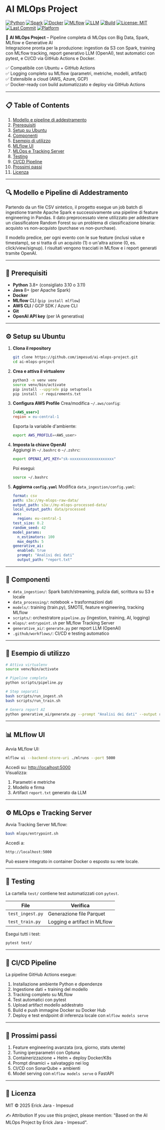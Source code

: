 # AI MLOps Project

[![Python](https://img.shields.io/badge/python-3.8%2B-blue)](https://www.python.org/)
[![Spark](https://img.shields.io/badge/Spark-3.5.5-orange)](https://spark.apache.org/)
[![Docker](https://img.shields.io/badge/docker-20.10-blue)](https://www.docker.com/)
[![MLflow](https://img.shields.io/badge/MLflow-2.6.2-green)](https://mlflow.org/)
[![LLM](https://img.shields.io/badge/GenerativeAI-OpenAI-blueviolet)](https://openai.com/)
[![Build](https://github.com/impesud/ai-mlops-project/actions/workflows/ci-cd.yml/badge.svg)](https://github.com/impesud/ai-mlops-project/actions/workflows/ci-cd.yml)
[![License: MIT](https://img.shields.io/badge/License-MIT-yellow.svg)](https://github.com/impesud/ai-mlops-project/blob/main/LICENSE)
[![Last Commit](https://img.shields.io/github/last-commit/impesud/ai-mlops-project)](https://github.com/impesud/ai-mlops-project/commits/main)
[![Platform](https://img.shields.io/badge/platform-Ubuntu-blue)]()

🚀 **AI MLOps Project** – Pipeline completa di MLOps con Big Data, Spark, MLflow e Generative AI  
Integrazione pronta per la produzione: ingestion da S3 con Spark, training con MLflow tracking, report generativo LLM (OpenAI), test automatici con pytest, e CI/CD via GitHub Actions e Docker.

✅ Compatibile con Ubuntu + GitHub Actions  
✅ Logging completo su MLflow (parametri, metriche, modelli, artifact)  
✅ Estensibile a cloud (AWS, Azure, GCP)  
✅ Docker-ready con build automatizzato e deploy via GitHub Actions

---

## 📋 Table of Contents

1. [Modello e pipeline di addestramento](#-modello-e-pipeline-di-addestramento)  
2. [Prerequisiti](#-prerequisiti)  
3. [Setup su Ubuntu](#-setup-su-ubuntu)  
4. [Componenti](#-componenti)  
5. [Esempio di utilizzo](#-esempio-di-utilizzo)  
6. [MLflow UI](#-mlflow-ui)  
7. [MLOps e Tracking Server](#-mlops-e-tracking-server)  
8. [Testing](#-testing)  
9. [CI/CD Pipeline](#-cicd-pipeline)  
10. [Prossimi passi](#-prossimi-passi)  
11. [Licenza](#-licenza)

---

## 🔍 Modello e Pipeline di Addestramento

Partendo da un file CSV sintetico, il progetto esegue un job batch di ingestione tramite Apache Spark e successivamente una pipeline di feature engineering in Pandas. Il dato preprocessato viene utilizzato per addestrare un classificatore Random Forest su un problema di classificazione binaria: acquisto vs non-acquisto (purchase vs non-purchase).

Il modello predice, per ogni evento con le sue feature (inclusi value e timestamp), se si tratta di un acquisto (1) o un'altra azione (0, es. click/view/signup). I risultati vengono tracciati in MLflow e i report generati tramite OpenAI.

---

## 🔧 Prerequisiti

* **Python** 3.8+ (consigliato 3.10 o 3.11)
* **Java** 8+ (per Apache Spark)
* **Docker**
* **MLflow** CLI (`pip install mlflow`)
* **AWS CLI** / GCP SDK / Azure CLI
* **Git**
* **OpenAI API key** (per IA generativa)

---

## ⚙️ Setup su Ubuntu

1. **Clona il repository**
   ```bash
   git clone https://github.com/impesud/ai-mlops-project.git
   cd ai-mlops-project
   ```

2. **Crea e attiva il virtualenv**
   ```bash
   python3 -m venv venv
   source venv/bin/activate
   pip install --upgrade pip setuptools
   pip install -r requirements.txt
   ```

3. **Configura AWS Profile**
   Crea/modifica `~/.aws/config`:
   ```ini
   [<AWS_user>]
   region = eu-central-1
   ```
   Esporta la variabile d'ambiente:
   ```bash
   export AWS_PROFILE=<AWS_user>
   ```

4. **Imposta la chiave OpenAI**  
   Aggiungi in `~/.bashrc` o `~/.zshrc`:
   ```bash
   export OPENAI_API_KEY="sk-xxxxxxxxxxxxxxxxxxxx"
   ```
   Poi esegui:
   ```bash
   source ~/.bashrc
   ```

5. **Aggiorna `config.yaml`**
   Modifica `data_ingestion/config.yaml`:
   ```yaml
   format: csv
   path: s3a://my-mlops-raw-data/
   output_path: s3a://my-mlops-processed-data/
   local_output_path: data/processed
   aws:
     region: eu-central-1
   test_size: 0.2
   random_seed: 42
   model_params:
     n_estimators: 100
     max_depth: 5
   generative_ai:
     enabled: true
     prompt: "Analisi dei dati"
     output_path: "report.txt"
   ```

---

## 🧩 Componenti

* `data_ingestion/`: Spark batch/streaming, pulizia dati, scrittura su S3 e locale  
* `data_processing/`: notebook + trasformazioni dati  
* `models/`: training (train.py), SMOTE, feature engineering, tracking MLflow  
* `scripts/`: orchestratore `pipeline.py` (ingestion, training, AI, logging)  
* `mlops/`: `entrypoint.sh` per MLflow Tracking Server  
* `generative_ai/`: `generate.py` per report LLM (OpenAI)  
* `.github/workflows/`: CI/CD e testing automatico

---

## 🎯 Esempio di utilizzo

```bash
# Attiva virtualenv
source venv/bin/activate

# Pipeline completa
python scripts/pipeline.py

# Step separati
bash scripts/run_ingest.sh
bash scripts/run_train.sh

# Genera report AI
python generative_ai/generate.py --prompt "Analisi dei dati" --output report.txt
```

---

## 📊 MLflow UI

Avvia MLflow UI:
```bash
mlflow ui --backend-store-uri ./mlruns --port 5000
```

Accedi su: [http://localhost:5000](http://localhost:5000)  
Visualizza:
1. Parametri e metriche  
2. Modello e firma  
3. Artifact `report.txt` generato da LLM

---

## ⚙️ MLOps e Tracking Server

Avvia Tracking Server MLflow:
```bash
bash mlops/entrypoint.sh
```
Accedi a:
```bash
http://localhost:5000
```
Può essere integrato in container Docker o esposto su rete locale.

---

## 🧪 Testing

La cartella `test/` contiene test automatizzati con `pytest`.

| File             | Verifica                                      |
|------------------|-----------------------------------------------|
| `test_ingest.py` | Generazione file Parquet                      |
| `test_train.py`  | Logging e artifact in MLflow                  |

Esegui tutti i test:
```bash
pytest test/
```

---

## 🔁 CI/CD Pipeline

La pipeline GitHub Actions esegue:

1. Installazione ambiente Python e dipendenze
2. Ingestione dati + training del modello
3. Tracking completo su MLflow
4. Test automatici con pytest
5. Upload artifact modello addestrato
6. Build e push immagine Docker su Docker Hub
7. Deploy e test endpoint di inferenza locale con `mlflow models serve`

---

## 🚀 Prossimi passi

1. Feature engineering avanzata (ora, giorno, stats utente)  
2. Tuning iperparametri con Optuna  
3. Containerizzazione + Helm + deploy Docker/K8s  
4. Prompt dinamici + salvataggio nei log  
5. CI/CD con SonarQube + ambienti  
6. Model serving con `mlflow models serve` o FastAPI

---

## 📜 Licenza

MIT © 2025 Erick Jara - Impesud

✍️ Attribution
If you use this project, please mention:
"Based on the AI MLOps Project by Erick Jara - Impesud".


